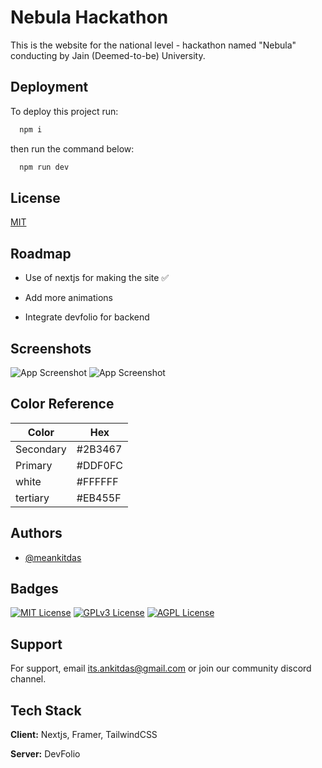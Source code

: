 
# Nebula Hackathon

This is the website for the national level - hackathon named "Nebula" conducting by Jain (Deemed-to-be) University.

## Deployment

To deploy this project run:
```bash
  npm i
```
then run the command below:
```bash
  npm run dev
```


## License

[MIT](https://choosealicense.com/licenses/mit/)


## Roadmap

- Use of nextjs for making the site ✅

- Add more animations 

- Integrate devfolio for backend


## Screenshots

![App Screenshot](https://i.imgur.com/ek464K2_d.webp?maxwidth=1520&fidelity=grand)
![App Screenshot](https://i.imgur.com/yH8LDIN_d.webp?maxwidth=1520&fidelity=grand)

## Color Reference

| Color             | Hex                                                                |
| ----------------- | ------------------------------------------------------------------ |
| Secondary |  #2B3467 |
| Primary|  #DDF0FC |
| white |  #FFFFFF |
| tertiary |  #EB455F |


## Authors

- [@meankitdas](https://www.github.com/meankitdas)


## Badges


[![MIT License](https://img.shields.io/badge/License-MIT-green.svg)](https://choosealicense.com/licenses/mit/)
[![GPLv3 License](https://img.shields.io/badge/License-GPL%20v3-yellow.svg)](https://opensource.org/licenses/)
[![AGPL License](https://img.shields.io/badge/license-AGPL-blue.svg)](http://www.gnu.org/licenses/agpl-3.0)


## Support

For support, email its.ankitdas@gmail.com or join our community discord channel.


## Tech Stack

**Client:** Nextjs, Framer, TailwindCSS

**Server:** DevFolio

